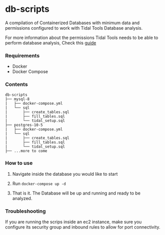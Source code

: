 # db-scripts

A compilation of Containerized Databases with minimum data and permissions configured to work with Tidal Tools Database analysis.

For more information about the permissions Tidal Tools needs to be able to perform database analysis, Check this [guide](https://guides.tidalmg.com/analyze-database.html)


### Requirements

- Docker
- Docker Compose


### Contents

```
db-scripts
├── mysql-8
|   ├── docker-compose.yml
|   └── sql
|       ├── create_tables.sql
|       ├── fill_tables.sql
|       └── tidal_setup.sql
├── postgres-10-5
|   ├── docker-compose.yml
|   └── sql
|       ├── create_tables.sql
|       ├── fill_tables.sql
|       └── tidal_setup.sql
├── ...more to come

```


### How to use

1. Navigate inside the database you would like to start

2. Run `docker-compose up -d` 

3. That is it. The Database will be up and running and ready to be analyzed.


### Troubleshooting
If you are running the scrips inside an ec2 instance, make sure you configure its security group and inbound rules to allow for port connectivity.